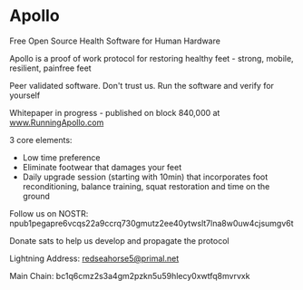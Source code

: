 # Apollo

Free Open Source Health Software for Human Hardware

Apollo is a proof of work protocol for restoring healthy feet - strong, mobile, resilient, painfree feet

Peer validated software. Don't trust us. Run the software and verify for yourself

Whitepaper in progress - published on block 840,000 at www.RunningApollo.com

3 core elements:
- Low time preference
- Eliminate footwear that damages your feet
- Daily upgrade session (starting with 10min) that incorporates foot reconditioning, balance training, squat restoration and time on the ground

Follow us on NOSTR: npub1pegapre6vcqs22a9ccrq730gmutz2ee40ytwslt7lna8w0uw4cjsumgv6t


Donate sats to help us develop and propagate the protocol

Lightning Address: redseahorse5@primal.net

Main Chain: bc1q6cmz2s3a4gm2pzkn5u59hlecy0xwtfq8mvrvxk
